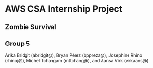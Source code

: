 # AWS CSA Internship Project
## Zombie Survival

## Group 5
Arika Bridgit (abridgit@), Bryan Pérez (bppreza@), Josephine Rhino (rhinoj@), Michel Tchangam (mttchang@), and Aansa Virk (virkaans@)  
